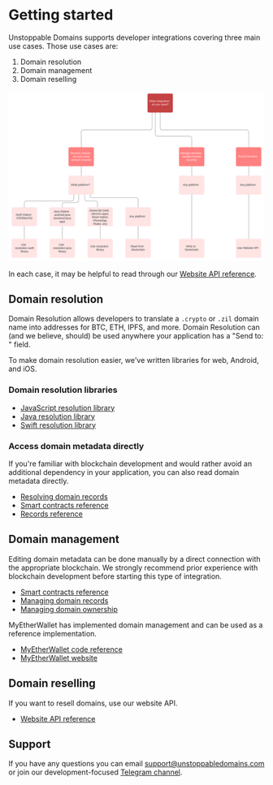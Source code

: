 # Getting started

Unstoppable Domains supports developer integrations covering three main use cases. Those use cases are:

1. Domain resolution
2. Domain management
3. Domain reselling

![](../.gitbook/assets/integrations_decision_framework.svg)

In each case, it may be helpful to read through our [Website API reference](https://apidocs.unstoppabledomains.com/).

## Domain resolution

Domain Resolution allows developers to translate a `.crypto` or `.zil` domain name into addresses for BTC, ETH, IPFS, and more. Domain Resolution can \(and we believe, should\) be used anywhere your application has a "Send to: " field.

To make domain resolution easier, we've written libraries for web, Android, and iOS.

### Domain resolution libraries

* [JavaScript resolution library](https://github.com/unstoppabledomains/resolution)
* [Java resolution library](https://github.com/unstoppabledomains/resolution-java)
* [Swift resolution library](https://github.com/unstoppabledomains/resolution-swift)

### Access domain metadata directly

If you're familiar with blockchain development and would rather avoid an additional dependency in your application, you can also read domain metadata directly.

* [Resolving domain records](../domain-registry-essentials/resolving-domain-records.md)
* [Smart contracts reference](../domain-registry-essentials/cns-smart-contracts.md)
* [Records reference](../domain-registry-essentials/records-reference.md)

## Domain management

Editing domain metadata can be done manually by a direct connection with the appropriate blockchain. We strongly recommend prior experience with blockchain development before starting this type of integration.

* [Smart contracts reference](../domain-registry-essentials/cns-smart-contracts.md)
* [Managing domain records](../managing-domains/managing-domain-records.md)
* [Managing domain ownership](../managing-domains/managing-domain-ownership.md)

MyEtherWallet has implemented domain management and can be used as a reference implementation.

* [MyEtherWallet code reference](https://github.com/MyEtherWallet/MyEtherWallet/tree/master/src/dapps/Unstoppable)    
* [MyEtherWallet website](https://www.myetherwallet.com)

## Domain reselling

If you want to resell domains, use our website API.

* [Website API reference](https://apidocs.unstoppabledomains.com/)

## Support

If you have any questions you can email support@unstoppabledomains.com or join our development-focused [Telegram channel](https://t.me/unstoppabledev).

